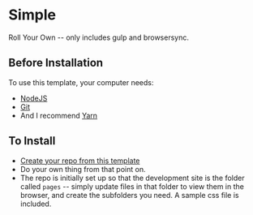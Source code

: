 # Simple
Roll Your Own -- only includes gulp and browsersync.

## Before Installation

To use this template, your computer needs:

- [NodeJS](https://nodejs.org/en/)
- [Git](https://git-scm.com/)
- And I recommend [Yarn](https://yarnpkg.com/)

## To Install
- [Create your repo from this template](https://github.com/slycreations/simple/generate)
- Do your own thing from that point on. 
- The repo is initially set up so that the development site is the folder called `pages` -- simply update files in that folder to view them in the browser, and create the subfolders you need. A sample css file is included.
